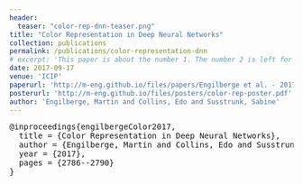 ```yaml
---
header:
  teaser: "color-rep-dnn-teaser.png"
title: "Color Representation in Deep Neural Networks"
collection: publications
permalink: /publications/color-representation-dnn
# excerpt: 'This paper is about the number 1. The number 2 is left for future work.'
date: 2017-09-17
venue: 'ICIP'
paperurl: 'http://m-eng.github.io/files/papers/Engilberge et al. - 2017 - Color representation in deep neural networks.pdf'
posterurl: 'http://m-eng.github.io/files/posters/color-rep-poster.pdf'
author: 'Engilberge, Martin and Collins, Edo and Susstrunk, Sabine'
---
```



<pre>
@inproceedings{engilbergeColor2017,
  title = {Color Representation in Deep Neural Networks},
  author = {Engilberge, Martin and Collins, Edo and Susstrunk, Sabine},
  year = {2017},
  pages = {2786--2790}
}
</pre>